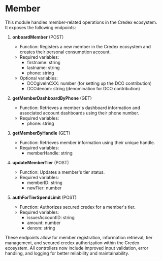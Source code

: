 # Member

This module handles member-related operations in the Credex ecosystem. It exposes the following endpoints:

1. **onboardMember** (POST)

   - Function: Registers a new member in the Credex ecosystem and creates their personal consumption account.
   - Required variables:
     - firstname: string
     - lastname: string
     - phone: string
   - Optional variables:
     - DCOgiveInCXX: number (for setting up the DCO contribution)
     - DCOdenom: string (denomination for DCO contribution)

2. **getMemberDashboardByPhone** (GET)

   - Function: Retrieves a member's dashboard information and associated account dashboards using their phone number.
   - Required variables:
     - phone: string

3. **getMemberByHandle** (GET)

   - Function: Retrieves member information using their unique handle.
   - Required variables:
     - memberHandle: string

4. **updateMemberTier** (POST)

   - Function: Updates a member's tier status.
   - Required variables:
     - memberID: string
     - newTier: number

5. **authForTierSpendLimit** (POST)
   - Function: Authorizes secured credex for a member's tier.
   - Required variables:
     - issuerAccountID: string
     - amount: number
     - denom: string

These endpoints allow for member registration, information retrieval, tier management, and secured credex authorization within the Credex ecosystem. All controllers now include improved input validation, error handling, and logging for better reliability and maintainability.